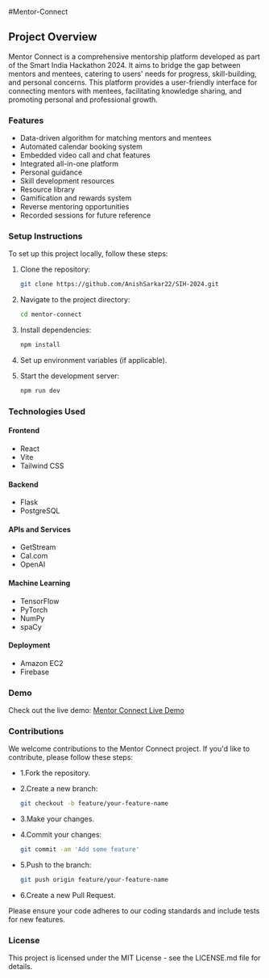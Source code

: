 #Mentor-Connect

## Project Overview

Mentor Connect is a comprehensive mentorship platform developed as part of the Smart India Hackathon 2024. It aims to bridge the gap between mentors and mentees, catering to users' needs for progress, skill-building, and personal concerns. This platform provides a user-friendly interface for connecting mentors with mentees, facilitating knowledge sharing, and promoting personal and professional growth.

### Features

- Data-driven algorithm for matching mentors and mentees
- Automated calendar booking system
- Embedded video call and chat features
- Integrated all-in-one platform
- Personal guidance
- Skill development resources
- Resource library
- Gamification and rewards system
- Reverse mentoring opportunities
- Recorded sessions for future reference

### Setup Instructions

To set up this project locally, follow these steps:

1. Clone the repository:

   ```bash
   git clone https://github.com/AnishSarkar22/SIH-2024.git
   ```

2. Navigate to the project directory:

   ```bash
   cd mentor-connect
   ```

3. Install dependencies:

   ```bash
   npm install
   ```

4. Set up environment variables (if applicable).
5. Start the development server:

   ```bash
   npm run dev
   ```

### Technologies Used

#### Frontend

- React
- Vite
- Tailwind CSS

#### Backend

- Flask
- PostgreSQL

#### APIs and Services

- GetStream
- Cal.com
- OpenAI

#### Machine Learning

- TensorFlow
- PyTorch
- NumPy
- spaCy

#### Deployment

- Amazon EC2
- Firebase

### Demo

Check out the live demo: [Mentor Connect Live Demo](https://mentor-connect-live-demo-url.com)

### Contributions

We welcome contributions to the Mentor Connect project. If you'd like to contribute, please follow these steps:

- 1.Fork the repository.
- 2.Create a new branch:

  ```bash
  git checkout -b feature/your-feature-name
  ```

- 3.Make your changes.
- 4.Commit your changes:

  ```bash
  git commit -am 'Add some feature'
  ```

- 5.Push to the branch:

  ```bash
  git push origin feature/your-feature-name
  ```

- 6.Create a new Pull Request.

Please ensure your code adheres to our coding standards and include tests for new features.

### License

This project is licensed under the MIT License - see the LICENSE.md file for details.
